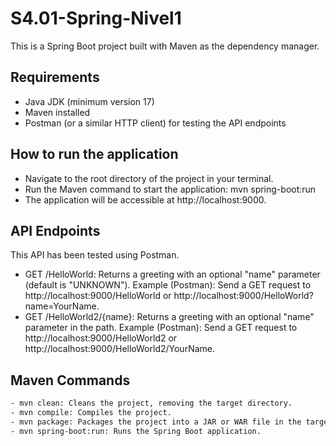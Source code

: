 # S4.01-Spring-Nivel1

This is a Spring Boot project built with Maven as the dependency manager.

## Requirements
- Java JDK (minimum version 17)
- Maven installed
- Postman (or a similar HTTP client) for testing the API endpoints

## How to run the application
- Navigate to the root directory of the project in your terminal.
- Run the Maven command to start the application:
mvn spring-boot:run
- The application will be accessible at http://localhost:9000.

## API Endpoints
This API has been tested using Postman.

- GET /HelloWorld: Returns a greeting with an optional "name" parameter (default is "UNKNOWN").
Example (Postman): Send a GET request to http://localhost:9000/HelloWorld or http://localhost:9000/HelloWorld?name=YourName.
- GET /HelloWorld2/{name}: Returns a greeting with an optional "name" parameter in the path.
Example (Postman): Send a GET request to http://localhost:9000/HelloWorld2 or http://localhost:9000/HelloWorld2/YourName.

## Maven Commands

```bash
- mvn clean: Cleans the project, removing the target directory.
- mvn compile: Compiles the project.
- mvn package: Packages the project into a JAR or WAR file in the target directory.
- mvn spring-boot:run: Runs the Spring Boot application.
